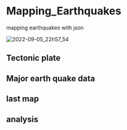 # Mapping_Earthquakes
mapping earthquakes with json

![2022-09-05_22h57_54](https://user-images.githubusercontent.com/101226991/188550986-16615d16-8c5a-428b-9d5a-b6739e7416e0.png)


## Tectonic plate 

## Major earth quake data

## last map 

## analysis 

